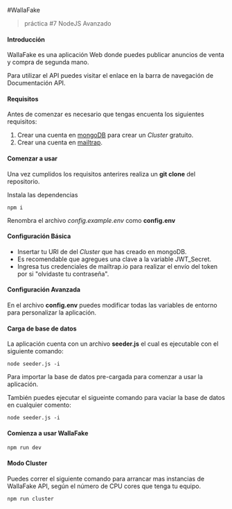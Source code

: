 #WallaFake

> práctica #7 NodeJS Avanzado

#### Introducción

WallaFake es una aplicación Web donde puedes publicar anuncios de venta y compra de segunda mano.

Para utilizar el API puedes visitar el enlace en la barra de navegación de Documentación API.

#### Requisitos

Antes de comenzar es necesario que tengas encuenta los siguientes requisitos:

1. Crear una cuenta en [mongoDB](https://account.mongodb.com/account/login?n=%2Fv2%2F601c769671f21b1b4041a8a3&nextHash=%23clusters) para crear un _Cluster_ gratuito.
2. Crear una cuenta en [mailtrap](https://mailtrap.io/).

#### Comenzar a usar

Una vez cumplidos los requisitos anterires realiza un **git clone** del repositorio.

Instala las dependencias

```
npm i
```

Renombra el archivo _config.example.env_ como **config.env**

#### Configuración Básica

- Insertar tu URI de del _Cluster_ que has creado en mongoDB.
- Es recomendable que agregues una clave a la variable JWT_Secret.
- Ingresa tus credenciales de mailtrap.io para realizar el envío del token por si "olvidaste tu contraseña".

#### Configuración Avanzada

En el archivo **config.env** puedes modificar todas las variables de entorno para personalizar la aplicación.

#### Carga de base de datos

La aplicación cuenta con un archivo **seeder.js** el cual es ejecutable con el siguiente comando:

```
node seeder.js -i
```

Para importar la base de datos pre-cargada para comenzar a usar la aplicación.

También puedes ejecutar el sigueinte comando para vaciar la base de datos en cualquier comento:

```
node seeder.js -i
```

#### Comienza a usar WallaFake

```
npm run dev
```

#### Modo Cluster

Puedes correr el siguiente comando para arrancar mas instancias de WallaFake API, según el número de CPU cores que tenga tu equipo.

```
npm run cluster
```
